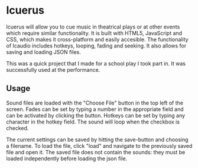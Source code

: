 # Icuerus
Icuerus will allow you to cue music in theatrical plays or at other events which require similar functionality. It is built with HTML5, JavaScript and CSS, which makes it cross-platform and easily accesible. The functionality of Icaudio includes hotkeys, looping, fading and seeking. It also allows for saving and loading JSON files.

This was a quick project that I made for a school play I took part in. It was successfully used at the performance.

## Usage
Sound files are loaded with the "Choose File" button in the top left of the screen.
Fades can be set by typing a number in the appropriate field and can be activated by clicking the button.
Hotkeys can be set by typing any character in the hotkey field.
The sound will loop when the checkbox is checked.

The current settings can be saved by hitting the save-button and choosing a filename.
To load the file, click "load" and navigate to the previously saved file and open it.
The saved file does not contain the sounds: they must be loaded independently before loading the json file.
